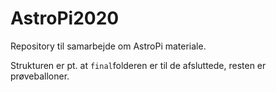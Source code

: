 # AstroPi2020


Repository til samarbejde om AstroPi materiale.

Strukturen er pt. at ```final```folderen er til de afsluttede, resten er prøveballoner.
